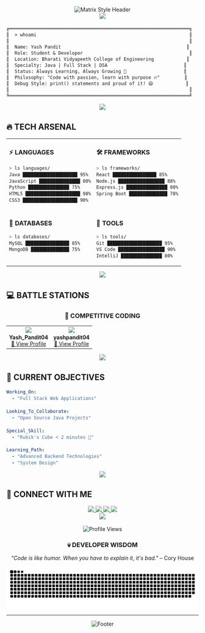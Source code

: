 <div align="center">
  <img src="https://readme-typing-svg.herokuapp.com?font=Orbitron&weight=900&size=45&duration=3000&pause=500&color=00FF41&background=000000&center=true&vCenter=true&width=800&lines=YASH+PANDIT;JAVA+DEVELOPER;PROBLEM+SOLVER;CODE+ARCHITECT" alt="Matrix Style Header" />
</div>

<div align="center">
  <img src="https://user-images.githubusercontent.com/73097560/115834477-dbab4500-a447-11eb-908a-139a6edaec5c.gif">
</div>

```ascii
╔══════════════════════════════════════════════════════════════════╗
║  > whoami                                                        ║
║                                                                  ║
║  Name: Yash Pandit                                              ║
║  Role: Student & Developer                                       ║
║  Location: Bharati Vidyapeeth College of Engineering            ║
║  Specialty: Java | Full Stack | DSA                            ║
║  Status: Always Learning, Always Growing 🚀                     ║
║  Philosophy: "Code with passion, learn with purpose 🔥"         ║
║  Debug Style: print() statements and proud of it! 😄            ║
║                                                                  ║
╚══════════════════════════════════════════════════════════════════╝
```

<div align="center">
  <img src="https://user-images.githubusercontent.com/73097560/115834477-dbab4500-a447-11eb-908a-139a6edaec5c.gif">
</div>

## 🔥 TECH ARSENAL

<table>
<tr>
<td valign="top" width="50%">

### ⚡ LANGUAGES
```bash
> ls languages/
Java ████████████████████ 95%
JavaScript ███████████████ 80%
Python ███████████████ 75%
HTML5 ████████████████████ 98%
CSS3 ████████████████████ 90%
```

</td>
<td valign="top" width="50%">

### 🛠️ FRAMEWORKS
```bash
> ls frameworks/
React ████████████████ 85%
Node.js █████████████████ 88%
Express.js ███████████████ 80%
Spring Boot ██████████████ 78%
```

</td>
</tr>
<tr>
<td valign="top" width="50%">

### 💾 DATABASES
```bash
> ls databases/
MySQL ████████████████ 85%
MongoDB ██████████████ 75%
```

</td>
<td valign="top" width="50%">

### 🔧 TOOLS
```bash
> ls tools/
Git ████████████████████ 95%
VS Code █████████████████ 90%
IntelliJ ███████████████ 80%
```

</td>
</tr>
</table>

<div align="center">
  <img src="https://user-images.githubusercontent.com/73097560/115834477-dbab4500-a447-11eb-908a-139a6edaec5c.gif">
</div>

## 💻 BATTLE STATIONS

<div align="center">

### 🎯 COMPETITIVE CODING

<table>
<tr>
<td align="center">
<img src="https://img.shields.io/badge/-LeetCode-FFA116?style=flat-square&logo=LeetCode&logoColor=black"/>
<br><strong>Yash_Pandit04</strong>
<br>
<a href="https://leetcode.com/Yash_Pandit04/">🔗 View Profile</a>
</td>
<td align="center">
<img src="https://img.shields.io/badge/-GeeksforGeeks-298D46?style=flat-square&logo=GeeksforGeeks&logoColor=white"/>
<br><strong>yashpandit04</strong>
<br>
<a href="https://auth.geeksforgeeks.org/user/yashpandit04/">🔗 View Profile</a>
</td>
</tr>
</table>

</div>

<div align="center">
  <img src="https://user-images.githubusercontent.com/73097560/115834477-dbab4500-a447-11eb-908a-139a6edaec5c.gif">
</div>

## 🎯 CURRENT OBJECTIVES

```yaml
Working_On:
  - "Full Stack Web Applications"
  
Looking_To_Collaborate:
  - "Open Source Java Projects"
  
Special_Skill:
  - "Rubik's Cube < 2 minutes 🎲"
  
Learning_Path:
  - "Advanced Backend Technologies"
  - "System Design"
```

<div align="center">
  <img src="https://user-images.githubusercontent.com/73097560/115834477-dbab4500-a447-11eb-908a-139a6edaec5c.gif">
</div>

## 📡 CONNECT WITH ME

<div align="center">

<a href="https://linkedin.com/in/yash-pandit-a48230322">
<img src="https://img.shields.io/badge/-LinkedIn-0077B5?style=for-the-badge&logo=LinkedIn&logoColor=white"/>
</a>

<a href="https://github.com/Itachiuchiha325">
<img src="https://img.shields.io/badge/-GitHub-181717?style=for-the-badge&logo=GitHub&logoColor=white"/>
</a>

<a href="mailto:pandityash2004@gmail.com">
<img src="https://img.shields.io/badge/-Gmail-D14836?style=for-the-badge&logo=Gmail&logoColor=white"/>
</a>

<a href="#">
<img src="https://img.shields.io/badge/-Portfolio-FF5722?style=for-the-badge&logo=Google-Chrome&logoColor=white"/>
</a>

</div>

<div align="center">
  <img src="https://user-images.githubusercontent.com/73097560/115834477-dbab4500-a447-11eb-908a-139a6edaec5c.gif">
</div>

<div align="center">

![Profile Views](https://komarev.com/ghpvc/?username=Itachiuchiha325&label=Profile%20Views&color=00ff41&style=for-the-badge&labelColor=000000)

### 💀 DEVELOPER WISDOM

*"Code is like humor. When you have to explain it, it's bad."* – Cory House

<img src="https://raw.githubusercontent.com/Platane/snk/output/github-contribution-grid-snake.svg" alt="Snake animation" />

</div>

---

<div align="center">
<img src="https://readme-typing-svg.herokuapp.com?font=Orbitron&weight=400&size=20&duration=2000&pause=1000&color=00FF41&center=true&vCenter=true&width=600&lines=THANKS+FOR+VISITING+MY+PROFILE;KEEP+CODING+KEEP+GROWING" alt="Footer" />
</div>
